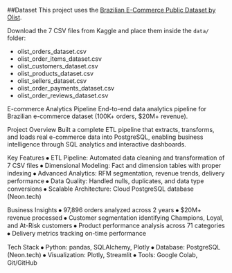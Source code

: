 ##Dataset
This project uses the [Brazilian E-Commerce Public Dataset by Olist](https://www.kaggle.com/datasets/olistbr/brazilian-ecommerce).

Download the 7 CSV files from Kaggle and place them inside the `data/` folder:
- olist_orders_dataset.csv  
- olist_order_items_dataset.csv  
- olist_customers_dataset.csv  
- olist_products_dataset.csv  
- olist_sellers_dataset.csv  
- olist_order_payments_dataset.csv  
- olist_order_reviews_dataset.csv  


E-commerce Analytics Pipeline
  End-to-end data analytics pipeline for Brazilian e-commerce dataset (100K+ orders, $20M+ revenue).
  
Project Overview
  Built a complete ETL pipeline that extracts, transforms, and loads real e-commerce data into PostgreSQL, enabling business intelligence through SQL analytics and interactive dashboards.
  
Key Features
  ⦁	ETL Pipeline: Automated data cleaning and transformation of 7 CSV files
  ⦁	Dimensional Modeling: Fact and dimension tables with proper indexing
  ⦁	Advanced Analytics: RFM segmentation, revenue trends, delivery performance
  ⦁	Data Quality: Handled nulls, duplicates, and data type conversions
  ⦁	Scalable Architecture: Cloud PostgreSQL database (Neon.tech)
  
Business Insights
  ⦁	97,896 orders analyzed across 2 years
  ⦁	$20M+ revenue processed
  ⦁	Customer segmentation identifying Champions, Loyal, and At-Risk customers
  ⦁	Product performance analysis across 71 categories
  ⦁	Delivery metrics tracking on-time performance
  
Tech Stack
  ⦁	Python: pandas, SQLAlchemy, Plotly
  ⦁	Database: PostgreSQL (Neon.tech)
  ⦁	Visualization: Plotly, Streamlit
  ⦁	Tools: Google Colab, Git/GitHub
